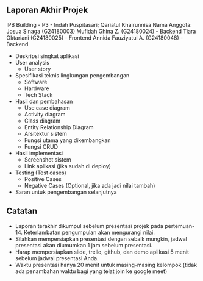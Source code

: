## Laporan Akhir Projek
IPB Building - P3 - Indah Puspitasari; Qariatul Khairunnisa
Nama Anggota:
Josua Sinaga (G24180003)
Mufidah Ghina Z. (G24180024) - Backend
Tiara Oktariani (G24180025) - Frontend
Annida Fauziyatul A. (G24180048) - Backend

- Deskripsi singkat aplikasi
- User analysis 
  * User story
- Spesifikasi teknis lingkungan pengembangan
  * Software
  * Hardware
  * Tech Stack
- Hasil dan pembahasan 
  * Use case diagram 
  * Activity diagram 
  * Class diagram 
  * Entity Relationship Diagram 
  * Arsitektur sistem 
  * Fungsi utama yang dikembangkan
  * Fungsi CRUD
- Hasil implementasi 
  * Screenshot sistem 
  * Link aplikasi (jika sudah di deploy)
- Testing (Test cases)
  * Positive Cases
  * Negative Cases (Optional, jika ada jadi nilai tambah)
- Saran untuk pengembangan selanjutnya

## Catatan
- Laporan terakhir dikumpul sebelum presentasi projek pada pertemuan-14. Keterlambatan pengumpulan akan mengurangi nilai.
- Silahkan mempersiapkan presentasi dengan sebaik mungkin, jadwal presentasi akan diumumkan 1 jam sebelum presentasi. 
- Harap mempersiapkan slide, trello, github, dan demo aplikasi 5 menit sebelum jadwal presentasi Anda.
- Waktu presentasi hanya 20 menit untuk masing-masing kelompok (tidak ada penambahan waktu bagi yang telat join ke google meet)
